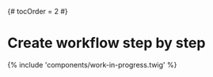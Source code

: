 {# tocOrder = 2 #}

# Create workflow step by step

{% include 'components/work-in-progress.twig' %}